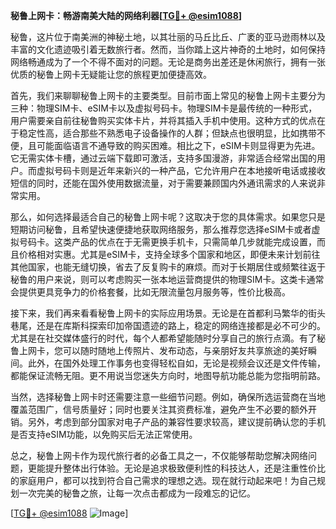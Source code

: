 **秘鲁上网卡：畅游南美大陆的网络利器[[TG💪+ @esim1088](https://t.me/s/esim1088)]**

秘鲁，这片位于南美洲的神秘土地，以其壮丽的马丘比丘、广袤的亚马逊雨林以及丰富的文化遗迹吸引着无数旅行者。然而，当你踏上这片神奇的土地时，如何保持网络畅通成为了一个不得不面对的问题。无论是商务出差还是休闲旅行，拥有一张优质的秘鲁上网卡无疑能让您的旅程更加便捷高效。

首先，我们来聊聊秘鲁上网卡的主要类型。目前市面上常见的秘鲁上网卡主要分为三种：物理SIM卡、eSIM卡以及虚拟号码卡。物理SIM卡是最传统的一种形式，用户需要亲自前往秘鲁购买实体卡片，并将其插入手机中使用。这种方式的优点在于稳定性高，适合那些不熟悉电子设备操作的人群；但缺点也很明显，比如携带不便，且可能面临语言不通导致的购买困难。相比之下，eSIM卡则显得更为先进。它无需实体卡槽，通过云端下载即可激活，支持多国漫游，非常适合经常出国的用户。而虚拟号码卡则是近年来新兴的一种产品，它允许用户在本地接听电话或接收短信的同时，还能在国外使用数据流量，对于需要兼顾国内外通讯需求的人来说非常实用。

那么，如何选择最适合自己的秘鲁上网卡呢？这取决于您的具体需求。如果您只是短期访问秘鲁，且希望快速便捷地获取网络服务，那么推荐您选择eSIM卡或者虚拟号码卡。这类产品的优点在于无需更换手机卡，只需简单几步就能完成设置，而且价格相对实惠。尤其是eSIM卡，支持全球多个国家和地区，即便未来计划前往其他国家，也能无缝切换，省去了反复购卡的麻烦。而对于长期居住或频繁往返于秘鲁的用户来说，则可以考虑购买一张本地运营商提供的物理SIM卡。这类卡通常会提供更具竞争力的价格套餐，比如无限流量包月服务等，性价比极高。

接下来，我们再来看看秘鲁上网卡的实际应用场景。无论是在首都利马繁华的街头巷尾，还是在库斯科探索印加帝国遗迹的路上，稳定的网络连接都是必不可少的。尤其是在社交媒体盛行的时代，每个人都希望能随时分享自己的旅行点滴。有了秘鲁上网卡，您可以随时随地上传照片、发布动态，与亲朋好友共享旅途的美好瞬间。此外，在国外处理工作事务也变得轻松自如，无论是视频会议还是文件传输，都能保证流畅无阻。更不用说当您迷失方向时，地图导航功能总能为您指明前路。

当然，选择秘鲁上网卡时还需要注意一些细节问题。例如，确保所选运营商在当地覆盖范围广，信号质量好；同时也要关注其资费标准，避免产生不必要的额外开销。另外，考虑到部分国家对电子产品的兼容性要求较高，建议提前确认您的手机是否支持eSIM功能，以免购买后无法正常使用。

总之，秘鲁上网卡作为现代旅行者的必备工具之一，不仅能够帮助您解决网络问题，更能提升整体出行体验。无论是追求极致便利性的科技达人，还是注重性价比的家庭用户，都可以找到符合自己需求的理想之选。现在就行动起来吧！为自己规划一次完美的秘鲁之旅，让每一次点击都成为一段难忘的记忆。

[[TG💪+ @esim1088](https://t.me/s/esim1088) ![Image](https://i.postimg.cc/4NQfJmqS/Snipaste-2025-05-13-00-14-12.png)]